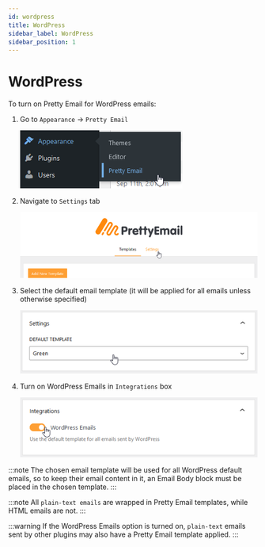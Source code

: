 ```yaml
---
id: wordpress
title: WordPress
sidebar_label: WordPress
sidebar_position: 1
---
```


# WordPress

To turn on Pretty Email for WordPress emails:

1.  Go to `Appearance` -> `Pretty Email`

    ![](../../assets/wordpress-appearance-pretty-email-menu.png)

2.  Navigate to `Settings` tab

    ![](../../assets/wordpress-pretty-email-settings-tab.png)

3.  Select the default email template (it will be applied for all emails unless otherwise specified)

    ![](../../assets/wordpress-default-template-selection.png)

4.  Turn on WordPress Emails in `Integrations` box

    ![](../../assets/wordpress-emails-integration-toggle.png)

:::note
The chosen email template will be used for all WordPress default emails, so to keep their email content in it, an Email Body block must be placed in the chosen template.
:::

:::note
All `plain-text emails` are wrapped in Pretty Email templates, while HTML emails are not.
:::

:::warning
If the WordPress Emails option is turned on, `plain-text` emails sent by other plugins may also have a Pretty Email template applied.
:::